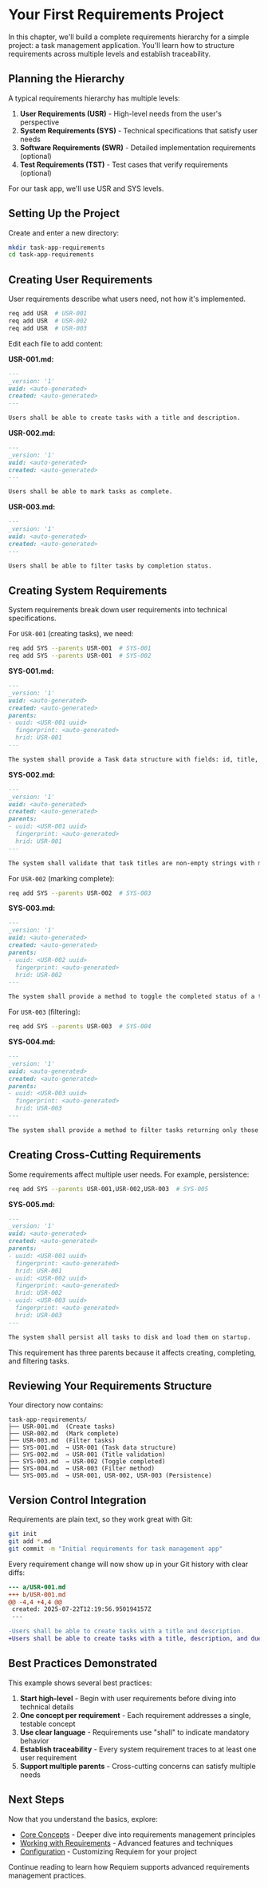 # Your First Requirements Project

In this chapter, we'll build a complete requirements hierarchy for a simple project: a task management application. You'll learn how to structure requirements across multiple levels and establish traceability.

## Planning the Hierarchy

A typical requirements hierarchy has multiple levels:

1. **User Requirements (USR)** - High-level needs from the user's perspective
2. **System Requirements (SYS)** - Technical specifications that satisfy user needs
3. **Software Requirements (SWR)** - Detailed implementation requirements (optional)
4. **Test Requirements (TST)** - Test cases that verify requirements (optional)

For our task app, we'll use USR and SYS levels.

## Setting Up the Project

Create and enter a new directory:

```bash
mkdir task-app-requirements
cd task-app-requirements
```

## Creating User Requirements

User requirements describe what users need, not how it's implemented.

```bash
req add USR  # USR-001
req add USR  # USR-002
req add USR  # USR-003
```

Edit each file to add content:

**USR-001.md:**
```markdown
---
_version: '1'
uuid: <auto-generated>
created: <auto-generated>
---

Users shall be able to create tasks with a title and description.
```

**USR-002.md:**
```markdown
---
_version: '1'
uuid: <auto-generated>
created: <auto-generated>
---

Users shall be able to mark tasks as complete.
```

**USR-003.md:**
```markdown
---
_version: '1'
uuid: <auto-generated>
created: <auto-generated>
---

Users shall be able to filter tasks by completion status.
```

## Creating System Requirements

System requirements break down user requirements into technical specifications.

For `USR-001` (creating tasks), we need:

```bash
req add SYS --parents USR-001  # SYS-001
req add SYS --parents USR-001  # SYS-002
```

**SYS-001.md:**
```markdown
---
_version: '1'
uuid: <auto-generated>
created: <auto-generated>
parents:
- uuid: <USR-001 uuid>
  fingerprint: <auto-generated>
  hrid: USR-001
---

The system shall provide a Task data structure with fields: id, title, description, completed, created_at.
```

**SYS-002.md:**
```markdown
---
_version: '1'
uuid: <auto-generated>
created: <auto-generated>
parents:
- uuid: <USR-001 uuid>
  fingerprint: <auto-generated>
  hrid: USR-001
---

The system shall validate that task titles are non-empty strings with maximum 100 characters.
```

For `USR-002` (marking complete):

```bash
req add SYS --parents USR-002  # SYS-003
```

**SYS-003.md:**
```markdown
---
_version: '1'
uuid: <auto-generated>
created: <auto-generated>
parents:
- uuid: <USR-002 uuid>
  fingerprint: <auto-generated>
  hrid: USR-002
---

The system shall provide a method to toggle the completed status of a task.
```

For `USR-003` (filtering):

```bash
req add SYS --parents USR-003  # SYS-004
```

**SYS-004.md:**
```markdown
---
_version: '1'
uuid: <auto-generated>
created: <auto-generated>
parents:
- uuid: <USR-003 uuid>
  fingerprint: <auto-generated>
  hrid: USR-003
---

The system shall provide a method to filter tasks returning only those matching the specified completion status.
```

## Creating Cross-Cutting Requirements

Some requirements affect multiple user needs. For example, persistence:

```bash
req add SYS --parents USR-001,USR-002,USR-003  # SYS-005
```

**SYS-005.md:**
```markdown
---
_version: '1'
uuid: <auto-generated>
created: <auto-generated>
parents:
- uuid: <USR-001 uuid>
  fingerprint: <auto-generated>
  hrid: USR-001
- uuid: <USR-002 uuid>
  fingerprint: <auto-generated>
  hrid: USR-002
- uuid: <USR-003 uuid>
  fingerprint: <auto-generated>
  hrid: USR-003
---

The system shall persist all tasks to disk and load them on startup.
```

This requirement has three parents because it affects creating, completing, and filtering tasks.

## Reviewing Your Requirements Structure

Your directory now contains:

```
task-app-requirements/
├── USR-001.md  (Create tasks)
├── USR-002.md  (Mark complete)
├── USR-003.md  (Filter tasks)
├── SYS-001.md  → USR-001 (Task data structure)
├── SYS-002.md  → USR-001 (Title validation)
├── SYS-003.md  → USR-002 (Toggle completed)
├── SYS-004.md  → USR-003 (Filter method)
└── SYS-005.md  → USR-001, USR-002, USR-003 (Persistence)
```

## Version Control Integration

Requirements are plain text, so they work great with Git:

```bash
git init
git add *.md
git commit -m "Initial requirements for task management app"
```

Every requirement change will now show up in your Git history with clear diffs:

```diff
--- a/USR-001.md
+++ b/USR-001.md
@@ -4,4 +4,4 @@
 created: 2025-07-22T12:19:56.950194157Z
 ---

-Users shall be able to create tasks with a title and description.
+Users shall be able to create tasks with a title, description, and due date.
```

## Best Practices Demonstrated

This example shows several best practices:

1. **Start high-level** - Begin with user requirements before diving into technical details
2. **One concept per requirement** - Each requirement addresses a single, testable concept
3. **Use clear language** - Requirements use "shall" to indicate mandatory behavior
4. **Establish traceability** - Every system requirement traces to at least one user requirement
5. **Support multiple parents** - Cross-cutting concerns can satisfy multiple needs

## Next Steps

Now that you understand the basics, explore:

- [Core Concepts](../core-concepts.md) - Deeper dive into requirements management principles
- [Working with Requirements](../working-with-requirements.md) - Advanced features and techniques
- [Configuration](../configuration.md) - Customizing Requiem for your project

Continue reading to learn how Requiem supports advanced requirements management practices.
